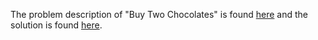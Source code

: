 The problem description of "Buy Two Chocolates" is found [here](https://leetcode.com/problems/buy-two-chocolates/description/?envType=daily-question&envId=2023-12-20) and the solution is found [here](https://github.com/aurimas13/Solutions-To-Problems/blob/main/LeetCode/Java%20Solutions/Buy%20Two%20Chocolates/buy.java).
